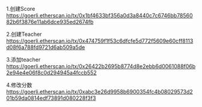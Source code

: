 
1.创建Score
https://goerli.etherscan.io/tx/0x1bf4633bf356a0d3a8440c7c6746bb7856082b6f3876e11ab6dce935ed2674fb

2.创建Teacher
https://goerli.etherscan.io/tx/0x474759f1f53c6dfcfe5d772f5609e60cff8113d08f6a788fd9721d6ab509a5de

3.添加teacher
https://goerli.etherscan.io/tx/0x26422b2695b8774d8e2ebb6d0061088f06b2e94e4e06f8c0d294945a4fccb552

4.修改分数
https://goerli.etherscan.io/tx/0xabc3e26d9958b6900354fc4b08029573d201b59da0814edf73891d080228f3f3